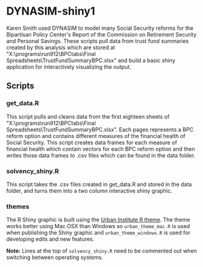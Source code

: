 # DYNASIM-shiny1

Karen Smith used DYNASIM to model many Social Security reforms for the Bipartisan Policy Center's Report of the Commission on Retirement Security and Personal Savings. These scripts pull data from trust fund summaries created by this analysis which are stored at "X:\programs\run912\BPCtabs\Final Spreadsheets\TrustFundSummaryBPC.xlsx" and build a basic shiny application for interactively visualizing the output.

## Scripts

### get_data.R

This script pulls and cleans data from the first eighteen sheets of "X:\programs\run912\BPCtabs\Final Spreadsheets\TrustFundSummaryBPC.xlsx". Each pages represents a BPC reform option and contains different measures of the financial health of Social Security. This script creates data frames for each measure of financial health which contain vectors for each BPC reform option and then writes those data frames to .csv files which can be found in the data folder. 

### solvency_shiny.R

This script takes the .csv files created in get_data.R and stored in the data folder, and turns them into a two column interactive shiny graphic.  

### themes

The R Shiny graphic is built using the [Urban Institute R theme](https://github.com/UrbanInstitute/urban_R_theme). The theme works better using Mac OSX than Windows so `urban_theme_mac.R` is used when publishing the Shiny graphic and `urban_theme_windows.R` is used for developing edits and new features. 

**Note:** Lines at the top of `solvency_shiny.R` need to be commented out when switching between operating systems. 
